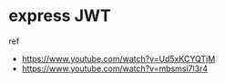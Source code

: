 # express JWT

ref

- <https://www.youtube.com/watch?v=Ud5xKCYQTjM>
- <https://www.youtube.com/watch?v=mbsmsi7l3r4>
